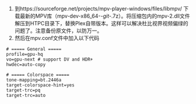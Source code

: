 1. 到https://sourceforge.net/projects/mpv-player-windows/files/libmpv/ 下载最新的MPV库（mpv-dev-x86_64-*-git-*.7z）。将压缩包内的mpv-2.dll文件解压到HTPC目录下，替换Plex自带版本。这样可以解决杜比视界视频偏绿的问题了。注意备份原文件，以防万一。
2. 然后在mpv.conf文件中加入以下代码
```
# ===== General =====
profile=gpu-hq
vo=gpu-next # support DV and HDR+
hwdec=auto-copy

# ===== Colorspace =====
tone-mapping=bt.2446a
target-colorspace-hint=yes
target-trc=pq
target-trc=auto
```
